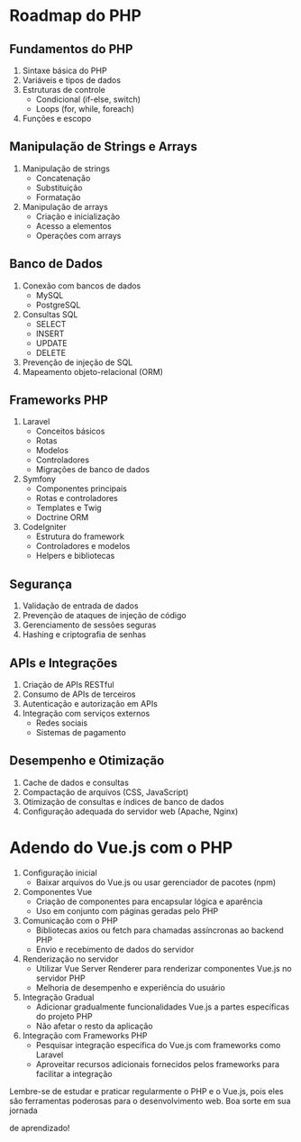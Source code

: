 # Roadmap do PHP

## Fundamentos do PHP
1. Sintaxe básica do PHP
2. Variáveis e tipos de dados
3. Estruturas de controle
   - Condicional (if-else, switch)
   - Loops (for, while, foreach)
4. Funções e escopo

## Manipulação de Strings e Arrays
1. Manipulação de strings
   - Concatenação
   - Substituição
   - Formatação
2. Manipulação de arrays
   - Criação e inicialização
   - Acesso a elementos
   - Operações com arrays

## Banco de Dados
1. Conexão com bancos de dados
   - MySQL
   - PostgreSQL
2. Consultas SQL
   - SELECT
   - INSERT
   - UPDATE
   - DELETE
3. Prevenção de injeção de SQL
4. Mapeamento objeto-relacional (ORM)

## Frameworks PHP
1. Laravel
   - Conceitos básicos
   - Rotas
   - Modelos
   - Controladores
   - Migrações de banco de dados
2. Symfony
   - Componentes principais
   - Rotas e controladores
   - Templates e Twig
   - Doctrine ORM
3. CodeIgniter
   - Estrutura do framework
   - Controladores e modelos
   - Helpers e bibliotecas

## Segurança
1. Validação de entrada de dados
2. Prevenção de ataques de injeção de código
3. Gerenciamento de sessões seguras
4. Hashing e criptografia de senhas

## APIs e Integrações
1. Criação de APIs RESTful
2. Consumo de APIs de terceiros
3. Autenticação e autorização em APIs
4. Integração com serviços externos
   - Redes sociais
   - Sistemas de pagamento

## Desempenho e Otimização
1. Cache de dados e consultas
2. Compactação de arquivos (CSS, JavaScript)
3. Otimização de consultas e índices de banco de dados
4. Configuração adequada do servidor web (Apache, Nginx)

# Adendo do Vue.js com o PHP

1. Configuração inicial
   - Baixar arquivos do Vue.js ou usar gerenciador de pacotes (npm)
2. Componentes Vue
   - Criação de componentes para encapsular lógica e aparência
   - Uso em conjunto com páginas geradas pelo PHP
3. Comunicação com o PHP
   - Bibliotecas axios ou fetch para chamadas assíncronas ao backend PHP
   - Envio e recebimento de dados do servidor
4. Renderização no servidor
   - Utilizar Vue Server Renderer para renderizar componentes Vue.js no servidor PHP
   - Melhoria de desempenho e experiência do usuário
5. Integração Gradual
   - Adicionar gradualmente funcionalidades Vue.js a partes específicas do projeto PHP
   - Não afetar o resto da aplicação
6. Integração com Frameworks PHP
   - Pesquisar integração específica do Vue.js com frameworks como Laravel
   - Aproveitar recursos adicionais fornecidos pelos frameworks para facilitar a integração

Lembre-se de estudar e praticar regularmente o PHP e o Vue.js, pois eles são ferramentas poderosas para o desenvolvimento web. Boa sorte em sua jornada

 de aprendizado!
